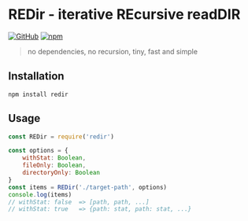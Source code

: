 # REDir - iterative REcursive readDIR
[![GitHub](https://img.shields.io/github/license/hojin-jeong/redir)](https://github.com/hojin-jeong/redir/blob/master/license.md)
[![npm](https://img.shields.io/npm/v/redir)](https://www.npmjs.com/package/redir)

> no dependencies, no recursion, tiny, fast and simple

## Installation

    npm install redir

## Usage

```javascript
const REDir = require('redir')

const options = {
    withStat: Boolean,
    fileOnly: Boolean,
    directoryOnly: Boolean
}
const items = REDir('./target-path', options)
console.log(items)
// withStat: false  => [path, path, ...]
// withStat: true   => {path: stat, path: stat, ...}
```
